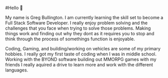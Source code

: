 
#Hello 👋

My name is Greg Bullington. I am currently learning the skill set to become a Full Stack Software Developer. 
I really enjoy problem solving and the challenges that you face when trying to solve those problems. Making things work and finding out why they dont as it requires you to stop and think through the process of somethings function is enjoyable. 

Coding, Gaming, and building/working on vehicles are some of my primary hobbies. I really got my first taste of coding when I was in middle school. 
Working with the BYOND software building out MMORPG games with my friends I really aquired a drive to learn more and work with the different languages.
